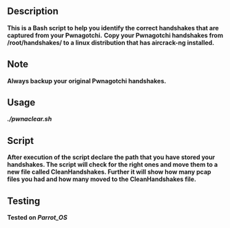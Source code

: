 ## Description

**This is a Bash script to help you identify the correct handshakes that are captured from your Pwnagotchi.**
**Copy your Pwnagotchi handshakes from /root/handshakes/ to a linux distribution that has aircrack-ng installed.**

## Note

**Always backup your original Pwnagotchi handshakes.**

## Usage

**_./pwnaclear.sh_**

## Script

**After execution of the script declare the path that you have stored your handshakes. The script will check for the right ones and move them to a new file called CleanHandshakes.
Further it will show how many pcap files you had and how many moved to the CleanHandshakes file.**

## Testing

**Tested on _Parrot_OS_**
